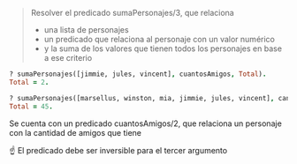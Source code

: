 > Resolver el predicado sumaPersonajes/3, que relaciona
>
> * una lista de personajes
> * un predicado que relaciona al personaje con un valor numérico
> * y la suma de los valores que tienen todos los personajes en base a ese criterio

``` prolog
? sumaPersonajes([jimmie, jules, vincent], cuantosAmigos, Total).
Total = 2.

? sumaPersonajes([marsellus, winston, mia, jimmie, jules, vincent], cantidadEncargos, Total).
Total = 45.
```

Se cuenta con un predicado cuantosAmigos/2, que relaciona un personaje con la 
cantidad de amigos que tiene

:point_up: El predicado debe ser inversible para el tercer argumento

